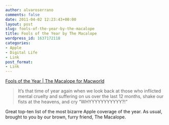 ```yaml
---
author: alvaroserrano
comments: false
date: 2011-04-02 12:23:43+00:00
layout: post
slug: fools-of-the-year-by-the-macalope
title: Fools of the Year by The Macalope
wordpress_id: 1637172118
categories:
- Apple
- Digital Life
- Link
post_format:
- Link
---
```


[Fools of the Year | The Macalope for Macworld](http://www.macworld.com/article/158937/2011/04/fools_of_2011.html)


<blockquote>It’s that time of year again when we look back at those who inflicted mental cruelty and suffering on us over the last 12 months, shake our fists at the heavens, and cry “WHYYYYYYYYYYY?!”</blockquote>


Great top-ten list of the most bizarre Apple coverage of the year. As usual, brought to you by our brown, furry friend, The Macalope.
